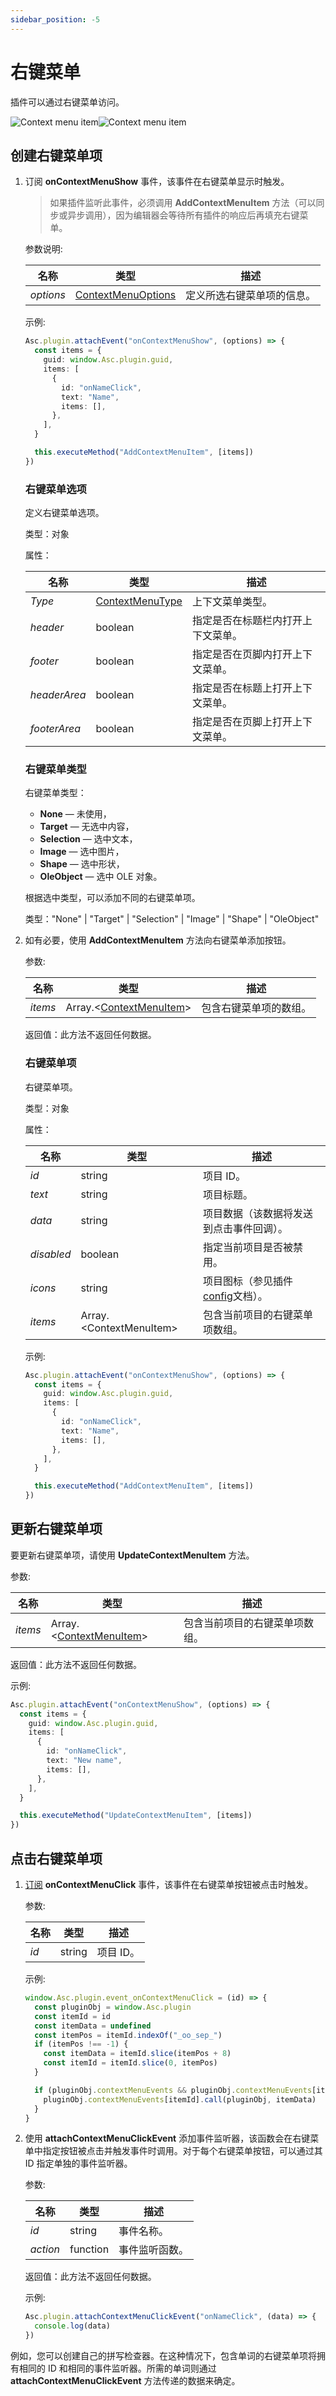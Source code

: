 ```yaml
---
sidebar_position: -5
---
```


# 右键菜单

插件可以通过右键菜单访问。

![Context menu item](/assets/images/plugins/context-menu-item.png#gh-light-mode-only)![Context menu item](/assets/images/plugins/context-menu-item.dark.png#gh-dark-mode-only)

## 创建右键菜单项

1. 订阅 **onContextMenuShow** 事件，该事件在右键菜单显示时触发。

   > 如果插件监听此事件，必须调用 **AddContextMenuItem** 方法（可以同步或异步调用），因为编辑器会等待所有插件的响应后再填充右键菜单。

   参数说明:

    | 名称       | 类型                                      | 描述                                                     |
    | ---------- | ----------------------------------------- | -------------------------------------------------------- |
    | *options*  | [ContextMenuOptions](#contextmenuoptions) | 定义所选右键菜单项的信息。                               |

   示例:

   ``` ts
   Asc.plugin.attachEvent("onContextMenuShow", (options) => {
     const items = {
       guid: window.Asc.plugin.guid,
       items: [
         {
           id: "onNameClick",
           text: "Name",
           items: [],
         },
       ],
     }

     this.executeMethod("AddContextMenuItem", [items])
   })
   ```

   ### 右键菜单选项

   定义右键菜单选项。

   类型：对象

   属性：

   | 名称         | 类型                                | 描述                                                     |
   | ------------ | ----------------------------------- | --------------------------------------------------------------- |
   | *Type*       | [ContextMenuType](#contextmenutype) | 上下文菜单类型。                                          |
   | *header*     | boolean                             | 指定是否在标题栏内打开上下文菜单。 |
   | *footer*     | boolean                             | 指定是否在页脚内打开上下文菜单。 |
   | *headerArea* | boolean                             | 指定是否在标题上打开上下文菜单。   |
   | *footerArea* | boolean                             | 指定是否在页脚上打开上下文菜单。   |

   ### 右键菜单类型

   右键菜单类型：

   - **None** — 未使用，
   - **Target** — 无选中内容，
   - **Selection** — 选中文本，
   - **Image** — 选中图片，
   - **Shape** — 选中形状，
   - **OleObject** — 选中 OLE 对象。

   根据选中类型，可以添加不同的右键菜单项。

   类型："None" | "Target" | "Selection" | "Image" | "Shape" | "OleObject"

2. 如有必要，使用 **AddContextMenuItem** 方法向右键菜单添加按钮。

   参数:

   | 名称    | 类型                                         | 描述                                   |
   | ------- | -------------------------------------------- | -------------------------------------- |
   | *items* | Array.\<[ContextMenuItem](#contextmenuitem)\> | 包含右键菜单项的数组。                  |

   返回值：此方法不返回任何数据。

    ### 右键菜单项

    右键菜单项。

    类型：对象

    属性：

    | 名称       | 类型                       | 描述                                                                                     |
    | ---------- | -------------------------- | ---------------------------------------------------------------------------------------- |
    | *id*       | string                     | 项目 ID。                                                                               |
    | *text*     | string                     | 项目标题。                                                                             |
    | *data*     | string                     | 项目数据（该数据将发送到点击事件回调）。                                               |
    | *disabled* | boolean                    | 指定当前项目是否被禁用。                                                               |
    | *icons*    | string                     | 项目图标（参见插件[config](../structure/configuration/configuration.md)文档）。                   |
    | *items*    | Array.\<ContextMenuItem\>  | 包含当前项目的右键菜单项数组。                                                         |

    示例:

    ``` ts
    Asc.plugin.attachEvent("onContextMenuShow", (options) => {
      const items = {
        guid: window.Asc.plugin.guid,
        items: [
          {
            id: "onNameClick",
            text: "Name",
            items: [],
          },
        ],
      }

      this.executeMethod("AddContextMenuItem", [items])
    })
    ```

  ## 更新右键菜单项

  要更新右键菜单项，请使用 **UpdateContextMenuItem** 方法。

  参数:

  | 名称    | 类型                                         | 描述                                                         |
  | ------- | ---------------------------------------------- | ------------------------------------------------------------ |
  | *items* |  Array.\<[ContextMenuItem](#contextmenuitem)\> | 包含当前项目的右键菜单项数组。                               |

  返回值：此方法不返回任何数据。

  示例:

  ``` ts
  Asc.plugin.attachEvent("onContextMenuShow", (options) => {
    const items = {
      guid: window.Asc.plugin.guid,
      items: [
        {
          id: "onNameClick",
          text: "New name",
          items: [],
        },
      ],
    }

    this.executeMethod("UpdateContextMenuItem", [items])
  })
  ```

## 点击右键菜单项

1. [订阅](../interacting-with-editors/overview/how-to-attach-events.md) **onContextMenuClick** 事件，该事件在右键菜单按钮被点击时触发。

   参数:

   | 名称  | 类型   | 描述      |
   | ----- | ------ | --------- |
   | *id*  | string | 项目 ID。 |

   示例:

   ``` ts
   window.Asc.plugin.event_onContextMenuClick = (id) => {
     const pluginObj = window.Asc.plugin
     const itemId = id
     const itemData = undefined
     const itemPos = itemId.indexOf("_oo_sep_")
     if (itemPos !== -1) {
       const itemData = itemId.slice(itemPos + 8)
       const itemId = itemId.slice(0, itemPos)
     }

     if (pluginObj.contextMenuEvents && pluginObj.contextMenuEvents[itemId]) {
       pluginObj.contextMenuEvents[itemId].call(pluginObj, itemData)
     }
   }
   ```

2. 使用 **attachContextMenuClickEvent** 添加事件监听器，该函数会在右键菜单中指定按钮被点击并触发事件时调用。对于每个右键菜单按钮，可以通过其 ID 指定单独的事件监听器。

   参数:

   | 名称     | 类型       | 描述           |
   | -------- | ---------- | -------------- |
   | *id*     | string     | 事件名称。     |
   | *action* | function   | 事件监听函数。 |

   返回值：此方法不返回任何数据。

   示例:

   ``` ts
   Asc.plugin.attachContextMenuClickEvent("onNameClick", (data) => {
     console.log(data)
   })
   ```
   
例如，您可以创建自己的拼写检查器。在这种情况下，包含单词的右键菜单项将拥有相同的 ID 和相同的事件监听器。所需的单词则通过 **attachContextMenuClickEvent** 方法传递的数据来确定。
